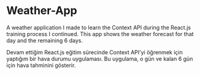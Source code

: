# Weather-App
A weather application I made to learn the Context API during the React.js training process I continued. This app shows the weather forecast for that day and the remaining 6 days.



Devam ettiğim React.js eğitim sürecinde Context API'yi öğrenmek için yaptığım bir hava durumu uygulaması. Bu uygulama, o gün ve kalan 6 gün için hava tahminini gösterir.
